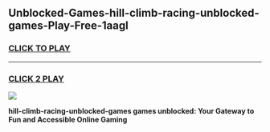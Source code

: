 
## Unblocked-Games-hill-climb-racing-unblocked-games-Play-Free-1aagl
<h3>
<a href="https://premium76.site?title=hill-climb-racing-unblocked-games&ref=24M">CLICK TO PLAY</a></h3>
<hr>

<h3>
<a href="https://premium76.site?title=hill-climb-racing-unblocked-games&ref=24M">CLICK 2 PLAY</a>
  
</h3>

<a href="https://premium76.site?title=hill-climb-racing-unblocked-games&ref=24M"><img src="https://clearcache.store/games.png"></a>


**hill-climb-racing-unblocked-games games unblocked: Your Gateway to Fun and Accessible Online Gaming**
